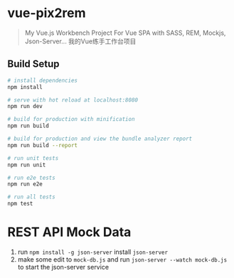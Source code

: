 # vue-pix2rem

> My Vue.js Workbench Project For Vue SPA with SASS, REM, Mockjs, Json-Server...
> 我的Vue练手工作台项目

## Build Setup

``` bash
# install dependencies
npm install

# serve with hot reload at localhost:8080
npm run dev

# build for production with minification
npm run build

# build for production and view the bundle analyzer report
npm run build --report

# run unit tests
npm run unit

# run e2e tests
npm run e2e

# run all tests
npm test
```

# REST API Mock Data
1. run ` npm install -g json-server ` install ` json-server `
2. make some edit to ` mock-db.js ` and run ` json-server --watch mock-db.js ` to start the json-server service
